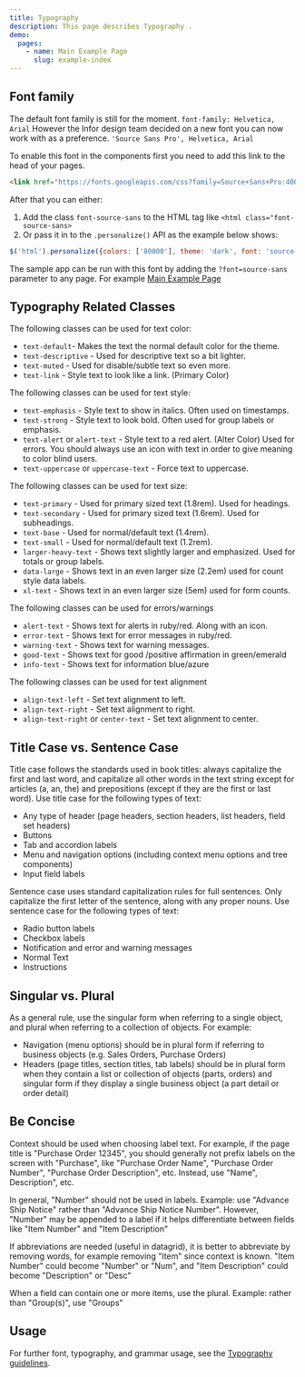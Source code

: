 ```yaml
---
title: Typography
description: This page describes Typography .
demo:
  pages:
    - name: Main Example Page
      slug: example-index
---
```


## Font family

The default font family is still for the moment. `font-family: Helvetica, Arial` However the Infor design
team decided on a new font you can now work with as a preference. `'Source Sans Pro', Helvetica, Arial`

To enable this font in the components first you need to add this link to the head of your pages.

```html
<link href="https://fonts.googleapis.com/css?family=Source+Sans+Pro:400,600" rel="stylesheet"/>
```

After that you can either:

1. Add the class `font-source-sans` to the HTML tag like `<html class="font-source-sans>`
2. Or pass it in to the `.personalize()` API as the example below shows:

```javascript
$('html').personalize({colors: ['80000'], theme: 'dark', font: 'source-sans'});
```

The sample app can be run with this font by adding the `?font=source-sans` parameter to any page. For example
[Main Example Page]( ../components/personalize/example-index.html?font=source-sans)

## Typography Related Classes

The following classes can be used for text color:

- `text-default`- Makes the text the normal default color for the theme.
- `text-descriptive` - Used for descriptive text so a bit lighter.
- `text-muted` - Used for disable/subtle text so even more.
- `text-link` - Style text to look like a link. (Primary Color)

The following classes can be used for text style:

- `text-emphasis` - Style text to show in italics. Often used on timestamps.
- `text-strong` - Style text to look bold. Often used for group labels or emphasis.
- `text-alert` or `alert-text` - Style text to a red alert. (Alter Color) Used for errors. You should always use an icon with text in order to give meaning to color blind users.
- `text-uppercase` or `uppercase-text` - Force text to uppercase.

The following classes can be used for text size:

- `text-primary` - Used for primary sized text (1.8rem). Used for headings.
- `text-secondary` - Used for primary sized text (1.6rem). Used for subheadings.
- `text-base` - Used for normal/default text (1.4rem).
- `text-small` - Used for normal/default text (1.2rem).
- `larger-heavy-text` - Shows text slightly larger and emphasized. Used for totals or group labels.
- `data-large` - Shows text in an even larger size (2.2em) used for count style data labels.
- `xl-text` - Shows text in an even larger size (5em) used for form counts.

The following classes can be used for errors/warnings

- `alert-text` - Shows text for alerts in ruby/red. Along with an icon.
- `error-text` - Shows text for error messages in ruby/red.
- `warning-text` - Shows text for warning messages.
- `good-text` - Shows text for good /positive affirmation in green/emerald
- `info-text` - Shows text for information blue/azure

The following classes can be used for text alignment

- `align-text-left` - Set text alignment to left.
- `align-text-right` - Set text alignment to right.
- `align-text-right` or `center-text` - Set text alignment to center.

## Title Case vs. Sentence Case

Title case follows the standards used in book titles: always capitalize the first and last word, and capitalize all other words in the text string except for articles (a, an, the) and prepositions (except if they are the first or last word). Use title case for the following types of text:

- Any type of header (page headers, section headers, list headers, field set headers)
- Buttons
- Tab and accordion labels
- Menu and navigation options (including context menu options and tree components)
- Input field labels

Sentence case uses standard capitalization rules for full sentences. Only capitalize the first letter of the sentence, along with any proper nouns. Use sentence case for the following types of text:

- Radio button labels
- Checkbox labels
- Notification and error and warning messages
- Normal Text
- Instructions

## Singular vs. Plural

As a general rule, use the singular form when referring to a single object, and plural when referring to a collection of objects. For example:

- Navigation (menu options) should be in plural form if referring to business objects (e.g. Sales Orders, Purchase Orders)
- Headers (page titles, section titles, tab labels) should be in plural form when they contain a list or collection of objects (parts, orders) and singular form if they display a single business object (a part detail or order detail)

## Be Concise

Context should be used when choosing label text. For example, if the page title is "Purchase Order 12345", you should generally not prefix labels on the screen with "Purchase", like "Purchase Order Name", "Purchase Order Number", "Purchase Order Description", etc. Instead, use "Name", Description", etc.

In general, "Number" should not be used in labels. Example: use "Advance Ship Notice" rather than "Advance Ship Notice Number". However, "Number" may be appended to a label if it helps differentiate between fields like "Item Number" and "Item Description"

If abbreviations are needed (useful in datagrid), it is better to abbreviate by removing words, for example removing "Item" since context is known. "Item Number" could become "Number" or "Num", and "Item Description" could become "Description" or "Desc"

When a field can contain one or more items, use the plural. Example: rather than "Group(s)", use "Groups"

## Usage

For further font, typography, and grammar usage, see the [Typography guidelines](/guidelines/identity/typography).
